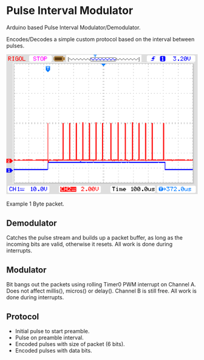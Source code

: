 # Pulse Interval Modulator

Arduino based Pulse Interval Modulator/Demodulator.

Encodes/Decodes a simple custom protocol based on the interval between pulses.



![](https://github.com/GitMoDu/PulseIntervalModulator/blob/master/Media/example_1_byte.png?raw=true)

Example 1 Byte packet.


## Demodulator

Catches the pulse stream and builds up a packet buffer, as long as the incoming bits are valid, otherwise it resets.
All work is done during interrupts.

## Modulator
Bit bangs out the packets using rolling Timer0 PWM interrupt on Channel A. 
Does not affect millis(), micros() or delay(). Channel B is still free.
All work is done during interrupts.

## Protocol

- Initial pulse to start preamble.
- Pulse on preamble interval.
- Encoded pulses with size of packet (6 bits).
- Encoded pulses with data bits.
